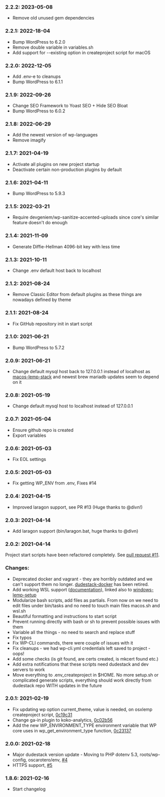 ### 2.2.2: 2023-05-08

* Remove old unused gem dependencies

### 2.2.1: 2022-18-04

* Bump WordPress to 6.2.0
* Remove double variable in variables.sh
* Add support for --existing option in createproject script for macOS

### 2.2.0: 2022-12-05

* Add .env-e to cleanups
* Bump WordPress to 6.1.1

### 2.1.9: 2022-09-26

* Change SEO Framework to Yoast SEO + Hide SEO Bloat
* Bump WordPress to 6.0.2

### 2.1.8: 2022-06-29

* Add the newest version of wp-languages
* Remove imagify

### 2.1.7: 2021-04-19

* Activate all plugins on new project startup
* Deactivate certain non-production plugins by default

### 2.1.6: 2021-04-11

* Bump WordPress to 5.9.3

### 2.1.5: 2022-03-21

* Require devgeniem/wp-sanitize-accented-uploads since core's similar feature doesn't do enough

### 2.1.4: 2021-11-09

* Generate Diffie-Hellman 4096-bit key with less time

### 2.1.3: 2021-10-11

* Change .env default host back to localhost

### 2.1.2: 2021-08-24

* Remove Classic Editor from default plugins as these things are nowadays defined by theme

### 2.1.1: 2021-08-24

* Fix GitHub repository init in start script

### 2.1.0: 2021-06-21

* Bump WordPress to 5.7.2

### 2.0.9: 2021-06-21

* Change default mysql host back to 127.0.0.1 instead of localhost as [macos-lemp-stack](https://github.com/digitoimistodude/macos-lemp-setup) and newest brew mariadb updates seem to depend on it

### 2.0.8: 2021-05-19

* Change default mysql host to localhost instead of 127.0.0.1

### 2.0.7: 2021-05-04

* Ensure github repo is created
* Export variables

### 2.0.6: 2021-05-03

* Fix EOL settings

### 2.0.5: 2021-05-03

* Fix getting WP_ENV from .env, Fixes #14

### 2.0.4: 2021-04-15

* Improved laragon support, see PR #13 (Huge thanks to @divn!)

### 2.0.3: 2021-04-14

* Add laragon support (bin/laragon.bat, huge thanks to @divn)

### 2.0.2: 2021-04-14

Project start scripts have been refactored completely.
See [pull request #11](https://github.com/digitoimistodude/dudestack/pull/11).

### Changes:

- Deprecated docker and vagrant - they are horribly outdated and we can't support them no longer. [dudestack-docker](https://github.com/digitoimistodude/dudestack-docker) has been retired.
- Add working WSL support ([documentation](https://rolle.design/local-server-on-windows-10-for-wordpress-theme-development)), linked also to [windows-lemp-setup](https://github.com/digitoimistodude/windows-lemp-setup)
- Modularize bash scripts, add files as partials. From now on we need to edit files under bin/tasks and no need to touch main files macos.sh and wsl.sh
- Beautiful formatting and instructions to start script
- Prevent running directly with bash or sh to prevent possible issues with them
- Variable all the things - no need to search and replace stuff
- Fix typos
- Fix WP-CLI commands, there were couple of issues with it
- Fix cleanups - we had wp-cli.yml credentials left saved to project - oops!
- Add some checks (is git found, are certs created, is mkcert found etc.)
- Add extra notifications that these scripts need dudestack and dev servers to work
- Move everything to .env_createproject in $HOME. No more setup.sh or complicated generate scripts, everything should work directly from dudestack repo WITH updates in the future

### 2.0.1: 2021-02-19

* Fix updating wp option current_theme, value is needed, on osxlemp createproject script, [0c19c31](https://github.com/digitoimistodude/dudestack/commit/0c02b56fd8100b1e5ab164a34e740e606300b6bf)
* Change ga-in plugin to koko-analytics, [0c02b56](https://github.com/digitoimistodude/dudestack/commit/0c23137bb8182d214a04c8685a36598faab75663)
* Add the new WP_ENVIRONMENT_TYPE environment variable that WP core uses in wp_get_environment_type function, [0c23137](https://github.com/digitoimistodude/dudestack/commit/f832c884ab92d815ba13de780b8e6604bf6013ad)
### 2.0.0: 2021-02-18

* Major dudestack version update - Moving to PHP dotenv 5.3, roots/wp-config, oscarotero/env, [#4](https://github.com/digitoimistodude/dudestack/pull/4)
* HTTPS support, [#5](https://github.com/digitoimistodude/dudestack/pull/5)
### 1.8.6: 2021-02-16

* Start changelog
